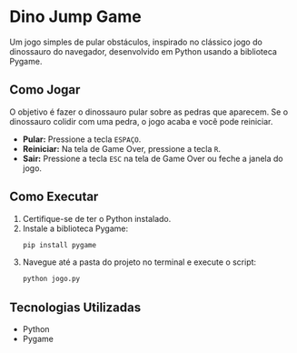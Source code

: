 # Dino Jump Game

Um jogo simples de pular obstáculos, inspirado no clássico jogo do dinossauro do navegador, desenvolvido em Python usando a biblioteca Pygame.

## Como Jogar

O objetivo é fazer o dinossauro pular sobre as pedras que aparecem. Se o dinossauro colidir com uma pedra, o jogo acaba e você pode reiniciar.

- **Pular:** Pressione a tecla `ESPAÇO`.
- **Reiniciar:** Na tela de Game Over, pressione a tecla `R`.
- **Sair:** Pressione a tecla `ESC` na tela de Game Over ou feche a janela do jogo.

## Como Executar

1.  Certifique-se de ter o Python instalado.
2.  Instale a biblioteca Pygame:
    ```bash
    pip install pygame
    ```
3.  Navegue até a pasta do projeto no terminal e execute o script:
    ```bash
    python jogo.py
    ```

## Tecnologias Utilizadas

- Python
- Pygame
